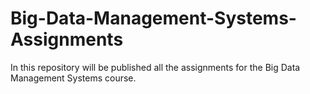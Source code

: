 # Big-Data-Management-Systems-Assignments
In this repository will be published all the assignments for the Big Data Management Systems course.
